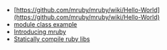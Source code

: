 - [https://github.com/mruby/mruby/wiki/Hello-World](https://github.com/mruby/mruby/wiki/Hello-World)
- [module class example](https://github.com/mruby/mruby/wiki/Building-your-Ruby-environment-and-accessing-it.)
- [Introducing mruby](https://matt.aimonetti.net/posts/2012/04/25/getting-started-with-mruby/)
- [Statically compile ruby libs](https://github.com/mruby/mruby/issues/3707#issuecomment-309195329)
